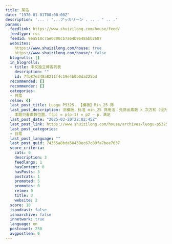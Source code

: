 ```yaml
---
title: 某岛
date: "1970-01-01T00:00:00Z"
description: '... : "...アッカリ～ン . .. . " .. .'
params:
  feedlink: https://www.shuizilong.com/house/feed/
  feedtype: rss
  feedid: 9ea518c7ae0300cb7a64b9648abb2687
  websites:
    https://www.shuizilong.com/house: true
    https://www.shuizilong.com/house/: false
  blogrolls: []
  in_blogrolls:
  - title: 中文独立博客列表
    description: ""
    id: 7fb87e348a8211f4c19e4b0b0da225bd
  recommended: []
  recommender: []
  categories:
  - 日常
  relme: {}
  last_post_title: Luogu P5325. 【模板】Min_25 筛
  last_post_description: 测模板，标准 min_25 筛用法：先筛出素数 k 次方和（设为 g_k，然后用因式分解去暴力 dp 需要求的函数。
    本题只看素数位置，f(p) = p(p-1) = p2 – p，满足
  last_post_date: "2025-03-20T22:02:45Z"
  last_post_link: https://www.shuizilong.com/house/archives/luogu-p5325-%e3%80%90%e6%a8%a1%e6%9d%bf%e3%80%91min_25-%e7%ad%9b/
  last_post_categories:
  - 日常
  last_post_language: ""
  last_post_guid: 74355a8bda58459ec67c89fa7bee7637
  score_criteria:
    cats: 0
    description: 3
    feedlangs: 1
    hasContent: 0
    hasPosts: 3
    postcats: 1
    promoted: 5
    promotes: 0
    relme: 0
    title: 3
    website: 2
  score: 18
  ispodcast: false
  isnoarchive: false
  innetwork: true
  language: en
  postcount: 250
  avgpostlen: 0
---
```

